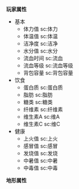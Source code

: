 **玩家属性**
- 基本
   - 体力值      sc:体力
   - 体温值      sc:体温
   - 洁净度      sc:洁净
   - 水分值      sc:水分
   - 流血时间     sc:流血
   - 流血等级     sc:流血等级
   - 背包容量     sc:背包容量
- 饮食
   - 蛋白质      sc:蛋白质
   - 脂肪        sc:脂肪
   - 糖类        sc:糖类
   - 纤维素      sc:纤维素
   - 维生素A     sc:维A
   - 维生素C     sc:维C
- 健康
   - 上火值      sc:上火
   - 感冒值      sc:感冒
   - 发烧值      sc:发烧
   - 中暑值      sc:中暑
   - 中毒值      sc:中毒


**地形属性**